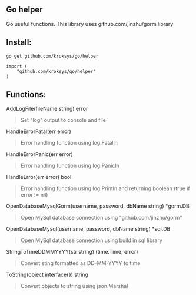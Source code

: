## Go helper

Go useful functions. This library uses github.com/jinzhu/gorm library

## Install:
```
go get github.com/kroksys/go/helper

import (
    "github.com/kroksys/go/helper"
)
```

## Functions:

AddLogFile(fileName string) error
> Set "log" output to console and file

HandleErrorFatal(err error)
> Error handling function using log.Fatalln

HandleErrorPanic(err error)
> Error handling function using log.Panicln

HandleError(err error) bool
> Error handling function using log.Println and returning boolean (true if error != nil)

OpenDatabaseMysqlGorm(username, password, dbName string) *gorm.DB
> Open MySql database connection using "github.com/jinzhu/gorm"

OpenDatabaseMysql(username, password, dbName string) *sql.DB
> Open MySql database connection using build in sql library

StringToTimeDDMMYYYY(str string) (time.Time, error)
> Convert sting formatted as DD-MM-YYYY to time

ToString(object interface{}) string
> Convert objects to string using json.Marshal
